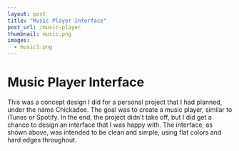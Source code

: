 ```yaml
---
layout: post
title: "Music Player Interface"
post_url: /music-player
thumbnail: music.png
images:
  - music1.png
---
```


# Music Player Interface

This was a concept design I did for a personal project that I had planned, under the name Chickadee.
The goal was to create a music player, similar to iTunes or Spotify. In the end, the project didn't
take off, but I did get a chance to design an interface that I was happy with. The interface, as
shown above, was intended to be clean and simple, using flat colors and hard edges throughout.
